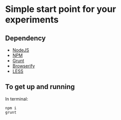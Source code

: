 Simple start point for your experiments
==============================

Dependency
------------------------------
- [NodeJS](https://nodejs.org)
- [NPM](https://www.npmjs.com)
- [Grunt](http://gruntjs.com)
- [Browserify](http://browserify.org)
- [LESS](http://lesscss.org)



To get up and running
------------------------------
In terminal:
```
npm i
grunt
```

